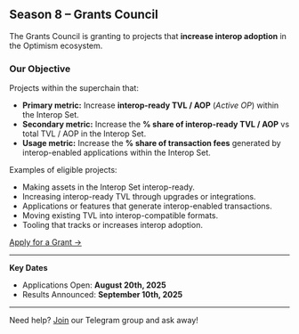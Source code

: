 ## Season 8 – Grants Council

The Grants Council is granting to projects that **increase interop adoption** in the Optimism ecosystem.

### Our Objective
Projects within the superchain that:
- **Primary metric:** Increase **interop-ready TVL / AOP** (*Active OP*) within the Interop Set.  
- **Secondary metric:** Increase the **% share of interop-ready TVL / AOP** vs total TVL / AOP in the Interop Set.  
- **Usage metric:** Increase the **% share of transaction fees** generated by interop-enabled applications within the Interop Set.

Examples of eligible projects:
- Making assets in the Interop Set interop-ready.  
- Increasing interop-ready TVL through upgrades or integrations.  
- Applications or features that generate interop-enabled transactions.  
- Moving existing TVL into interop-compatible formats.  
- Tooling that tracks or increases interop adoption.

[Apply for a Grant →](#)

---

**Key Dates**
- Applications Open: **August 20th, 2025**  
- Results Announced: **September 10th, 2025**  

---

Need help? [Join](#) our Telegram group and ask away!
